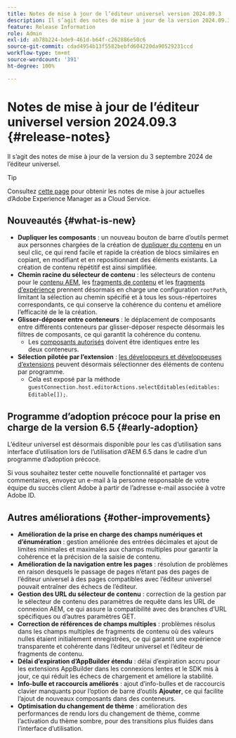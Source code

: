 ```yaml
---
title: Notes de mise à jour de l’éditeur universel version 2024.09.3
description: Il s’agit des notes de mise à jour de la version 2024.09.3 de l’éditeur universel.
feature: Release Information
role: Admin
exl-id: ab78b224-bde9-461d-b64f-c262886e50c6
source-git-commit: cdad4954b13f5582bebfd604220da90529231ccd
workflow-type: tm+mt
source-wordcount: '391'
ht-degree: 100%

---
```


# Notes de mise à jour de l’éditeur universel version 2024.09.3 {#release-notes}

Il s’agit des notes de mise à jour de la version du 3 septembre 2024 de l’éditeur universel.

>[!TIP]
>
>Consultez [cette page](/help/release-notes/release-notes-cloud/release-notes-current.md) pour obtenir les notes de mise à jour actuelles d’Adobe Experience Manager as a Cloud Service.

## Nouveautés {#what-is-new}

* **Dupliquer les composants** : un nouveau bouton de barre d’outils permet aux personnes chargées de la création de [dupliquer du contenu](/help/sites-cloud/authoring/universal-editor/authoring.md#duplicating-components) en un seul clic, ce qui rend facile et rapide la création de blocs similaires en copiant, en modifiant et en repositionnant des éléments existants. La création de contenu répétitif est ainsi simplifiée.
* **Chemin racine du sélecteur de contenu** : les sélecteurs de contenu pour le [contenu AEM](/help/implementing/universal-editor/field-types.md#aem-content), les [fragments de contenu](/help/implementing/universal-editor/field-types.md#content-fragment) et les [fragments d’expérience](/help/implementing/universal-editor/field-types.md#experience-fragment) prennent désormais en charge une configuration `rootPath`, limitant la sélection au chemin spécifié et à tous les sous-répertoires correspondants, ce qui conserve la cohérence du contenu et améliore l’efficacité de le la création.
* **Glisser-déposer entre conteneurs** : le déplacement de composants entre différents conteneurs par glisser-déposer respecte désormais les filtres de composants, ce qui garantit la cohérence du contenu.
   * Les [composants autorisés](/help/implementing/universal-editor/filtering.md) doivent être identiques entre les deux conteneurs.
* **Sélection pilotée par l’extension** : [les développeurs et développeuses d’extensions](/help/implementing/universal-editor/extending.md) peuvent désormais sélectionner des éléments de contenu par programme.
   * Cela est exposé par la méthode `guestConnection.host.editorActions.selectEditables(editables: Editable[]);`.

## Programme d’adoption précoce pour la prise en charge de la version 6.5 {#early-adoption}

L’éditeur universel est désormais disponible pour les cas d’utilisation sans interface d’utilisation lors de l’utilisation d’AEM 6.5 dans le cadre d’un programme d’adoption précoce.

Si vous souhaitez tester cette nouvelle fonctionnalité et partager vos commentaires, envoyez un e-mail à la personne responsable de votre équipe du succès client Adobe à partir de l’adresse e-mail associée à votre Adobe ID.

## Autres améliorations {#other-improvements}

* **Amélioration de la prise en charge des champs numériques et d’énumération** : gestion améliorée des entrées décimales et ajout de limites minimales et maximales aux champs multiples pour garantir la cohérence et la précision de la saisie de contenu.
* **Amélioration de la navigation entre les pages** : résolution de problèmes en raison desquels le passage de pages n’étant pas des pages de l’éditeur universel à des pages compatibles avec l’éditeur universel pouvait entraîner des échecs de l’éditeur.
* **Gestion des URL du sélecteur de contenu** : correction de la gestion par le sélecteur de contenu des paramètres de requête dans les URL de connexion AEM, ce qui assure la compatibilité avec des branches d’URL spécifiques ou d’autres paramètres GET.
* **Correction de références de champs multiples** : problèmes résolus dans les champs multiples de fragments de contenu où des valeurs nulles étaient initialement enregistrées, ce qui garantit une expérience transparente et cohérente dans l’éditeur universel et l’éditeur de fragments de contenu.
* **Délai d’expiration d’AppBuilder étendu** : délai d’expiration accru pour les extensions AppBuilder dans les connexions lentes et le SDK mis à jour, ce qui réduit les échecs de chargement et améliore la stabilité.
* **Info-bulle et raccourcis améliorés** : ajout d’info-bulles et de raccourcis clavier manquants pour l’option de barre d’outils **Ajouter**, ce qui facilite l’ajout de nouveaux composants dans des conteneurs.
* **Optimisation du changement de thème** : amélioration des performances de rendu lors du changement de thème, comme l’activation du thème sombre, pour des transitions plus fluides dans l’interface d’utilisation.
